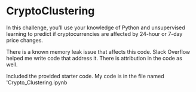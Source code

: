 # CryptoClustering

In this challenge, you’ll use your knowledge of Python and unsupervised learning to predict if cryptocurrencies are affected by 24-hour or 7-day price changes.

There is a known memory leak issue that affects this code. Slack Overflow helped me write code that address it. There is attribution in the code as well. 

Included the provided starter code. My code is in the file named 'Crypto_Clustering.ipynb 
